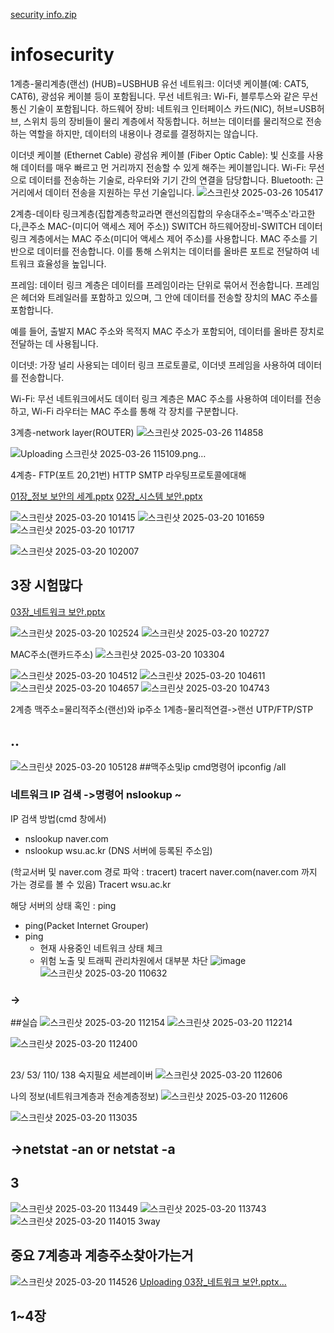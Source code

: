 [security info.zip](https://github.com/user-attachments/files/19477602/security.info.zip)
# infosecurity

1계층-물리계층(랜선) (HUB)=USBHUB
유선 네트워크: 이더넷 케이블(예: CAT5, CAT6), 광섬유 케이블 등이 포함됩니다.
무선 네트워크: Wi-Fi, 블루투스와 같은 무선 통신 기술이 포함됩니다.
하드웨어 장비: 네트워크 인터페이스 카드(NIC), 허브=USB허브, 스위치 등의 장비들이 물리 계층에서 작동합니다. 허브는 데이터를 물리적으로 전송하는 역할을 하지만, 데이터의 내용이나 경로를 결정하지는 않습니다.

이더넷 케이블 (Ethernet Cable)
광섬유 케이블 (Fiber Optic Cable): 빛 신호를 사용해 데이터를 매우 빠르고 먼 거리까지 전송할 수 있게 해주는 케이블입니다.
Wi-Fi: 무선으로 데이터를 전송하는 기술로, 라우터와 기기 간의 연결을 담당합니다.
Bluetooth: 근거리에서 데이터 전송을 지원하는 무선 기술입니다.
![스크린샷 2025-03-26 105417](https://github.com/user-attachments/assets/cb26b416-6c77-4922-a371-c76d08867471)

2계층-데이타 링크계층(집합계층학교라면 랜선의집합의 우송대주소='맥주소'라고한다,큰주소 MAC-(미디어 액세스 제어 주소)) SWITCH
하드웨어장비-SWITCH
데이터 링크 계층에서는 MAC 주소(미디어 액세스 제어 주소)를 사용합니다.
MAC 주소를 기반으로 데이터를 전송합니다. 
이를 통해 스위치는 데이터를 올바른 포트로 전달하여 네트워크 효율성을 높입니다.

프레임:
데이터 링크 계층은 데이터를 프레임이라는 단위로 묶어서 전송합니다. 프레임은 헤더와 트레일러를 포함하고 있으며, 그 안에 데이터를 전송할 장치의 MAC 주소를 포함합니다.

예를 들어, 출발지 MAC 주소와 목적지 MAC 주소가 포함되어, 데이터를 올바른 장치로 전달하는 데 사용됩니다.

이더넷: 가장 널리 사용되는 데이터 링크 프로토콜로, 이더넷 프레임을 사용하여 데이터를 전송합니다.

Wi-Fi: 무선 네트워크에서도 데이터 링크 계층은 MAC 주소를 사용하여 데이터를 전송하고, Wi-Fi 라우터는 MAC 주소를 통해 각 장치를 구분합니다.


3계층-network layer(ROUTER)
![스크린샷 2025-03-26 114858](https://github.com/user-attachments/assets/5a458573-a33f-4201-a240-d3a4014105e2)

![Uploading 스크린샷 2025-03-26 115109.png…]()



4계층- FTP(포트 20,21번) HTTP SMTP 라우팅프로토콜에대해


[01장_정보 보안의 세계.pptx](https://github.com/user-attachments/files/19356780/01._.pptx)
[02장_시스템 보안.pptx](https://github.com/user-attachments/files/19356784/02._.pptx)


![스크린샷 2025-03-20 101415](https://github.com/user-attachments/assets/9c9be6fa-0a85-4ca3-a70f-0785600d6f8e)
![스크린샷 2025-03-20 101659](https://github.com/user-attachments/assets/ebb39783-57a4-40e3-a79e-c2b63407db7d)
![스크린샷 2025-03-20 101717](https://github.com/user-attachments/assets/fa04fd36-f23c-4634-adad-924a33e16f08)

![스크린샷 2025-03-20 102007](https://github.com/user-attachments/assets/a7d61c60-d738-49ac-bec3-7cd9739b8b4f)


## 3장 시험많다

[03장_네트워크 보안.pptx](https://github.com/user-attachments/files/19356777/03._.pptx)


![스크린샷 2025-03-20 102524](https://github.com/user-attachments/assets/787afe65-6b2d-41bc-9dc4-82b0e3f37ab3)
![스크린샷 2025-03-20 102727](https://github.com/user-attachments/assets/d456d6a0-fd81-4d11-8e1a-efe5aa6a7bed)

MAC주소(랜카드주소)
![스크린샷 2025-03-20 103304](https://github.com/user-attachments/assets/8553d7b3-5420-4289-a838-019181f939c7)

![스크린샷 2025-03-20 104512](https://github.com/user-attachments/assets/36f6dd5e-8d13-4e99-b864-eb009f6ddf8b)
![스크린샷 2025-03-20 104611](https://github.com/user-attachments/assets/093ab03b-4f4f-4819-8f21-ddea25fefa7b)
![스크린샷 2025-03-20 104657](https://github.com/user-attachments/assets/8046b6c7-b2e6-4fa1-b82d-44031db4f0bd)
![스크린샷 2025-03-20 104743](https://github.com/user-attachments/assets/bb2537af-4e91-4338-bea8-ea1c5586301a)

2계층 맥주소=물리적주소(랜선)와 ip주소
1계층-물리적연결->랜선 UTP/FTP/STP

## ..
![스크린샷 2025-03-20 105128](https://github.com/user-attachments/assets/ab81f17a-cee1-4ecb-a020-6837e7c01ad1)
##맥주소및ip cmd명령어 ipconfig /all

### 네트워크 IP 검색 ->명령어 nslookup ~
IP 검색 방법(cmd 창에서)
 - nslookup naver.com
 - nslookup wsu.ac.kr (DNS 서버에 등록된 주소임)

(학교서버 및 naver.com 경로 파악 : tracert)
tracert naver.com(naver.com 까지 가는 경로를 볼 수 있음)
Tracert wsu.ac.kr

해당 서버의 상태 혹인 : ping
 - ping(Packet Internet Grouper)
 - ping  
    - 현재 사용중인 네트워크 상태 체크
    - 위험 노출 및 트래픽 관리차원에서 대부분 차단 
![image](https://github.com/user-attachments/assets/02d42536-5023-4a87-8d4d-b5834b684dc5)
![스크린샷 2025-03-20 110632](https://github.com/user-attachments/assets/4f44f5c3-ac43-4883-a8ad-b3641219d8c6)
### ->

##실습
![스크린샷 2025-03-20 112154](https://github.com/user-attachments/assets/eeb13d75-a590-413a-8b4a-221cf63105c1)
![스크린샷 2025-03-20 112214](https://github.com/user-attachments/assets/6b338999-9827-4de1-b9db-10028c4a04b8)

![스크린샷 2025-03-20 112400](https://github.com/user-attachments/assets/9d6ec10d-fedc-4d4d-b8bc-557e7da244e6)



##
23/
53/ 
110/
138
숙지필요
세븐레이버
![스크린샷 2025-03-20 112606](https://github.com/user-attachments/assets/fad5a1a8-5460-4ee6-979c-8ab0c0f89091)


나의 정보(네트워크계층과 전송계층정보)
![스크린샷 2025-03-20 112606](https://github.com/user-attachments/assets/0225fd98-4d39-42dd-a141-324e11e9ec6d)

![스크린샷 2025-03-20 113035](https://github.com/user-attachments/assets/c3255cf8-52d7-4c75-9315-d0ee7f1e6fb0)

## ->netstat -an or netstat -a



## 3
![스크린샷 2025-03-20 113449](https://github.com/user-attachments/assets/643acb80-b155-4073-8c18-34f992ee3adc)
![스크린샷 2025-03-20 113743](https://github.com/user-attachments/assets/22db0714-6b40-4c7f-897e-64b93e7a800d)
![스크린샷 2025-03-20 114015](https://github.com/user-attachments/assets/5076665c-7664-4462-ab28-e6574aaef2de)
3way
## 중요 7계층과 계층주소찾아가는거
![스크린샷 2025-03-20 114526](https://github.com/user-attachments/assets/73435ace-817b-434e-9557-160f4b90a971)
[Uploading 03장_네트워크 보안.pptx…]()

## 1~4장
